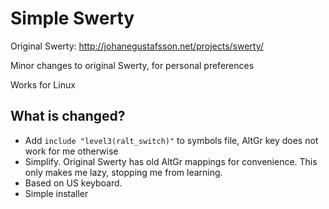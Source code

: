 # Simple Swerty

Original Swerty: http://johanegustafsson.net/projects/swerty/

Minor changes to original Swerty, for personal preferences

Works for Linux

## What is changed?

- Add `include "level3(ralt_switch)"` to symbols file, 
  AltGr key does not work for me otherwise
- Simplify. 
  Original Swerty has old AltGr mappings for convenience.
  This only makes me lazy, stopping me from learning.
- Based on US keyboard.
- Simple installer





